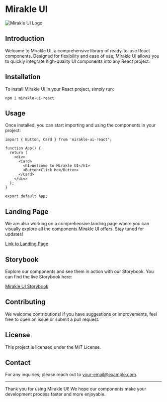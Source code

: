 # Mirakle UI

![Mirakle UI Logo](https://github.com/miguelrodriguezp99/miracle-ui/assets/72866796/cd81f45d-476c-4aa0-a873-bd5530cef6a0)

## Introduction

Welcome to Mirakle UI, a comprehensive library of ready-to-use React components. Designed for flexibility and ease of use, Mirakle UI allows you to quickly integrate high-quality UI components into any React project.

## Installation

To install Mirakle UI in your React project, simply run:

```
npm i mirakle-ui-react
```

## Usage

Once installed, you can start importing and using the components in your project:

```
import { Button, Card } from 'mirakle-ui-react';

function App() {
  return (
    <div>
      <Card>
        <h1>Welcome to Mirakle UI</h1>
        <Button>Click Me</Button>
      </Card>
    </div>
  );
}

export default App;
```

## Landing Page

We are also working on a comprehensive landing page where you can visually explore all the components Mirakle UI offers. Stay tuned for updates!

[Link to Landing Page](#)

## Storybook

Explore our components and see them in action with our Storybook. You can find the live Storybook here:

[Mirakle UI Storybook](https://main--66685fb204b9df24515e1b9b.chromatic.com)

## Contributing

We welcome contributions! If you have suggestions or improvements, feel free to open an issue or submit a pull request.

## License

This project is licensed under the MIT License.

## Contact

For any inquiries, please reach out to your-email@example.com.

---

Thank you for using Mirakle UI! We hope our components make your development process faster and more enjoyable.
